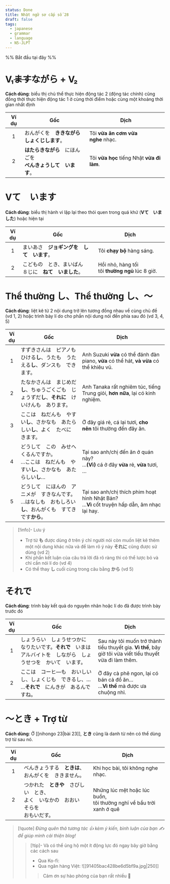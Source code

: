 ```yaml
---
status: Done
title: Nhật ngữ sơ cấp số 28
draft: false
tags:
  - japanese
  - grammar
  - language
  - N5-JLPT
---
```

%% Bắt đầu tại đây %%
# V₁~~ます~~ながら + V₂
**Cách dùng**: biểu thị chủ thể thực hiện động tác 2 (động tác chính) cũng đồng thời thực hiện động tác 1 ở cùng thời điểm hoặc cùng một khoảng thời gian nhất định

| Ví dụ | Gốc                                                                | Dịch                                       |
|:-----:| ------------------------------------------------------------------ | ------------------------------------------ |
|   1   | おんがくを　**ききながら　  <br>しょくじします**。                 | Tôi **vừa ăn cơm vừa nghe** nhạc.          |
|   2   | **はたらきながら**　にほんごを　  <br>**べんきょうして　います**。 | Tôi **vừa học** tiếng Nhật **vừa đi làm**. |

# Vて　います
**Cách dùng**: biểu thị hành vi lặp lại theo thói quen trong quá khứ (**Vて　いました**) hoặc hiện tại

| Ví dụ | Gốc                                                    | Dịch                                            |
|:-----:| ------------------------------------------------------ | ----------------------------------------------- |
|   1   | まいあさ　**ジョギングを　して　います**。             | Tôi **chạy bộ** hàng sáng.                      |
|   2   | こどもの　とき、まいばん　８じに　**ねて　いました**。 | Hồi nhỏ, hàng tối tôi **thường ngủ** lúc 8 giờ. |

# Thể thường し、Thể thường し、～
**Cách dùng**: liệt kê từ 2 nội dung trở lên tương đồng nhau về cùng chủ đề (vd 1, 2) hoặc trình bày lí do cho phần nội dung nói đến phía sau đó (vd 3, 4, 5)

| Ví dụ | Gốc                                                             | Dịch                                                                                             |
| :---: | --------------------------------------------------------------- | ------------------------------------------------------------------------------------------------ |
|   1   | すずきさんは　ピアノも　ひける**し**、うたも　うたえる**し**、ダンスも　できます。                   | Anh Suzuki **vừa** có thể đánh đàn piano, **vừa** có thể hát, **và vừa** có thể khiêu vũ.        |
|   2   | たなかさんは　まじめだ**し**、ちゅうごくごも　じょうずだ**し**、**それに**　けいけんも　あります。         | Anh Tanaka rất nghiêm túc, tiếng Trung giỏi, **hơn nữa**, lại có kinh nghiệm.                    |
|   3   | ここは　ねだんも　やすい**し**、さかなも　あたらしい**し**、よく　たべに　きます。                   | Ở đây giá rẻ, cá lại tươi, **cho nên** tôi thường đến đây ăn.                                    |
|   4   | どうして　この　みせへ　くるんですか。  <br>…ここは　ねだんも　やすい**し**、さかなも　あたらしい**し**…    | Tại sao anh/chị đến ăn ở quán này?  <br>…**(Vì)** cá ở đây **vừa** rẻ, **vừa** tươi, …           |
|   5   | どうして　にほんの　アニメが　すきなんです。  <br>…はなしも　おもしろい**し**、おんがくも　すてきです**から**。 | Tại sao anh/chị thích phim hoạt hình Nhật Bản?  <br>…**Vì** cốt truyện hấp dẫn, âm nhạc lại hay. |

> [!info]- Lưu ý
> - Trợ từ **も** được dùng ở trên ý chỉ người nói còn muốn liệt kê thêm một nội dung khác nữa và để làm rõ ý này **それに** cũng được sử dùng (vd 2)
> - Khi phần kết luận của câu trả lời đã rõ ràng thì có thể lược bỏ và chỉ cần nói lí do (vd 4)
> - Có thể thay **し** cuối cùng trong câu bằng **から** (vd 5)

# それで
**Cách dùng**: trình bày kết quả do nguyên nhân hoặc lí do đã được trình bày trước đó

| Ví dụ | Gốc                                                          | Dịch                                                                                                      |
| :---: | ------------------------------------------------------------ | --------------------------------------------------------------------------------------------------------- |
|   1   | しょうらい　しょうせつかに　なりたいです。**それで**　いまは　アルバイトを　しながら　しょうせつを　かいて　います。 | Sau này tôi muốn trở thành tiểu thuyết gia. **Vì thế**, bây giờ tôi vừa viết tiểu thuyết vừa đi làm thêm. |
|   2   | ここは　コーヒ―も　おいしいし、しょくじも　できるし、…  <br>…**それで**　にんきが　あるんですね。      | Ở đây cà phê ngon, lại có bán cả đồ ăn…  <br>…**Vì thế** mà được ưa chuộng nhỉ.                           |

# ～とき + Trợ từ
**Cách dùng**: Ở [[nihongo 23|bài 23]], **とき** cũng là danh từ nên có thể dùng trợ từ sau nó.

| Ví dụ | Gốc                                                     | Dịch                                                                     |
| :---: | ------------------------------------------------------- | ------------------------------------------------------------------------ |
|   1   | べんきょうする　**ときは**、  <br>おんがくを　ききません。                      | Khi học bài, tôi không nghe nhạc.                                        |
|   2   | つかれた　**ときや**　さびしい　とき、  <br>よく　いなかの　おおい　そらを　  <br>おもいだす。 | Những lúc mệt hoặc lúc buồn,  <br>tôi thường nghĩ về bầu trời xanh ở quê |

> [!quote]
> *Đừng quên thả tương tác 👍 kèm ý kiến, bình luận của bạn ✍️ để giúp mình cải thiện blog!* 
> > [!tip]- Và có thể ủng hộ một ít động lực đó ngay bây giờ bằng các cách sau
> > - Qua Ko-fi: <script type='text/javascript' src='https://storage.ko-fi.com/cdn/widget/Widget_2.js'></script><script type='text/javascript'>kofiwidget2.init('Support Me', '#29abe0', 'M4M111S8CI');kofiwidget2.draw();</script>
> > - Qua ngân hàng Việt:
> >   ![[91405bac428be6d5bf9a.jpg|250]]
> > > Cảm ơn sự hào phóng của bạn rất nhiều 🥰
